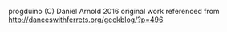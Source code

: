 progduino
(C) Daniel Arnold 2016
original work referenced from http://danceswithferrets.org/geekblog/?p=496
